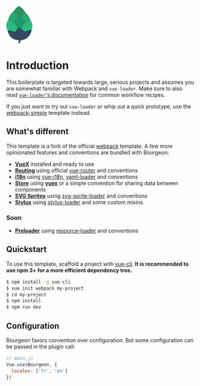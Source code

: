 ![logo](logo.png)

# Introduction

This boilerplate is targeted towards large, serious projects and assumes you are somewhat familiar with Webpack and `vue-loader`. Make sure to also read [`vue-loader`'s documentation](http://vuejs.github.io/vue-loader/index.html) for common workflow recipes.

If you just want to try out `vue-loader` or whip out a quick prototype, use the [webpack-simple](https://github.com/vuejs-templates/webpack-simple) template instead.

## What's different

This template is a fork of the official [webpack](https://github.com/vuejs-templates/webpack) template. A few more opinionated features and conventions are bundled with Bourgeon:

- **[VueX](store.md)** installed and ready to use
- **[Routing](routing.md)** using official [vue-router](https://github.com/vuejs/vue-router) and conventions
- **[i18n](i18n.md)** using [vue-i18n](https://github.com/kazupon/vue-i18n), [yaml-loader](https://github.com/okonet/yaml-loader) and conventions
- **[Store](store.md)** using **[vuex](https://github.com/vuejs/vuex)** or a simple convention for sharing data between components
- **[SVG Sprites](svg.md)** using [svg-sprite-loader](https://github.com/kisenka/svg-sprite-loader) and conventions
- **[Stylus](stylus.md)** using [stylus-loader](https://github.com/shama/stylus-loader) and some custom mixins

### Soon

- **[Preloader]()** using [resource-loader]() and conventions

## Quickstart

To use this template, scaffold a project with [vue-cli](https://github.com/vuejs/vue-cli). **It is recommended to use npm 3+ for a more efficient dependency tree.**

``` bash
$ npm install -g vue-cli
$ vue init webpack my-project
$ cd my-project
$ npm install
$ npm run dev
```

## Configuration

Bourgeon favors convention over configuration. But some configuration can be passed in the plugin call:

```javascript
// main.js
Vue.use(Bourgeon, {
  locales: ['fr', 'en']
})
```
